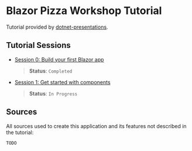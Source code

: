 # Blazor Pizza Workshop Tutorial

Tutorial provided by [dotnet-presentations](https://github.com/dotnet-presentations/blazor-workshop).

## Tutorial Sessions

* [Session 0: Build your first Blazor app](https://github.com/dotnet-presentations/blazor-workshop/blob/master/docs/00-get-started.md)
    > **Status**: `Completed`
* [Session 1: Get started with components](https://github.com/dotnet-presentations/blazor-workshop/blob/master/docs/00-get-started.md)
    > **Status**: `In Progress`

## Sources

All sources used to create this application and its features not described in the tutorial:

`TODO`